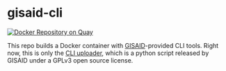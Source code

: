 # gisaid-cli
[![Docker Repository on Quay](https://quay.io/repository/broadinstitute/gisaid-cli/status "Docker Repository on Quay")](https://quay.io/repository/broadinstitute/gisaid-cli)

This repo builds a Docker container with [GISAID](https://www.gisaid.org/)-provided CLI tools. Right now, this is only the [CLI uploader](https://www.gisaid.org/fileadmin/gisaid/files/pdfs/CLI_Guide.pdf), which is a python script released by GISAID under a GPLv3 open source license.